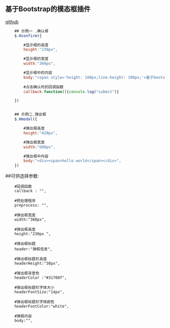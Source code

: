 ## 基于Bootstrap的模态框插件
[github](https://github.com/hzwy23/Hmodal)

```javascript
	## 示例一 ,确认框
	$.Hconfirm({

		#显示框的高度	
        height:"230px",

		#显示框的宽度
        width:"360px",

		#显示框中的内容
        body:"<span style='height: 100px;line-height: 100px;'>基于bootstrap的模态弹出框</span>",
		
		#点击确认时的回调函数
        callback:function(){console.log("submit")}

    })


	## 示例二,弹出框
	$.Hmodal({

		#弹出框高度
        height:"420px",

        #弹出框宽度
        width:"600px",

        #弹出框中内容
        body:"<div><span>hello world</span></div>",
    })
```

##可供选择参数:

		#回调函数
        callback : "",

        #预处理程序
        preprocess: "",

        #弹出框宽度
        width:"360px",

        #弹出框高度
        height:"230px ",

		#弹出框标题
        header:"弹框信息",

        #弹出框标题栏高度
        headerHeight:"30px",

        #弹出框背景色
        headerColor :"#31708f",

        #弹出框标题栏字体大小
        headerFontSize:"14px",

        #弹出框标题栏字体颜色
        headerFontColor:"white",

        #弹框内容
        body:"",